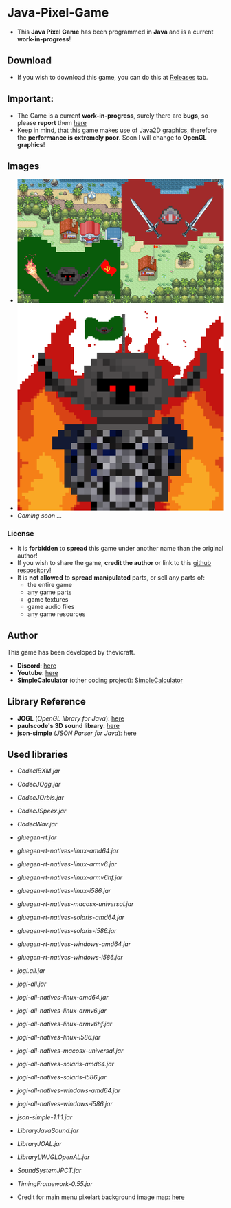 # Java-Pixel-Game

+ This **Java Pixel Game** has been programmed in **Java** and is a current **work-in-progress**!

## Download
+ If you wish to download this game, you can do this at [Releases](https://github.com/thevicraft/java-pixel-game/releases) tab.

## Important:
+ The Game is a current **work-in-progress**, surely there are **bugs**, so please **report** them [here](https://github.com/thevicraft/java-pixel-game/issues)
+ Keep in mind, that this game makes use of Java2D graphics, therefore the **performance is extremely poor**. Soon I will change to **OpenGL graphics**!

## Images

+ ![main menu](main_menu_background_character.png)
+ ![thevicraft profile image](profile_picture_game.png)
+ *Coming soon ...*

### License
+ It is **forbidden** to **spread** this game under another name than the original author!
+ If you wish to share the game, **credit the author** or link to this [github respository](https://github.com/thevicraft/java-pixel-game)!
+ It is **not allowed** to **spread** **manipulated** parts, or sell any parts of:
    + the entire game
    + any game parts
    + game textures
    + game audio files
    + any game resources

## Author
This game has been developed by thevicraft.
+ **Discord**: [here](https://discord.com/invite/pXDxjKB7q3)
+ **Youtube**: [here](https://www.youtube.com/channel/UCjiP-NZ-BqZiH9IlEW-shLw)
+ **SimpleCalculator** (other coding project): [SimpleCalculator](https://github.com/thevicraft/Calculator)

## Library Reference

+ **JOGL** (*OpenGL library for Java*): [here](https://jogamp.org/jogl/www/)
+ **paulscode's 3D sound library**: [here](http://www.paulscode.com/forum/index.php?topic=4.0)
+ **json-simple** (*JSON Parser for Java*): [here](https://github.com/fangyidong/json-simple)

## Used libraries

+ *CodecIBXM.jar*
+ *CodecJOgg.jar*
+ *CodecJOrbis.jar*
+ *CodecJSpeex.jar*
+ *CodecWav.jar*
+ *gluegen-rt.jar*
+ *gluegen-rt-natives-linux-amd64.jar*
+ *gluegen-rt-natives-linux-armv6.jar*
+ *gluegen-rt-natives-linux-armv6hf.jar*
+ *gluegen-rt-natives-linux-i586.jar*
+ *gluegen-rt-natives-macosx-universal.jar*
+ *gluegen-rt-natives-solaris-amd64.jar*
+ *gluegen-rt-natives-solaris-i586.jar*
+ *gluegen-rt-natives-windows-amd64.jar*
+ *gluegen-rt-natives-windows-i586.jar*
+ *jogl.all.jar*
+ *jogl-all.jar*
+ *jogl-all-natives-linux-amd64.jar*
+ *jogl-all-natives-linux-armv6.jar*
+ *jogl-all-natives-linux-armv6hf.jar*
+ *jogl-all-natives-linux-i586.jar*
+ *jogl-all-natives-macosx-universal.jar*
+ *jogl-all-natives-solaris-amd64.jar*
+ *jogl-all-natives-solaris-i586.jar*
+ *jogl-all-natives-windows-amd64.jar*
+ *jogl-all-natives-windows-i586.jar*
+ *json-simple-1.1.1.jar*
+ *LibraryJavaSound.jar*
+ *LibraryJOAL.jar*
+ *LibraryLWJGLOpenAL.jar*
+ *SoundSystemJPCT.jar*
+ *TimingFramework-0.55.jar*

+ Credit for main menu pixelart background image map: [here](https://www.deviantart.com/chaoticcherrycake/art/Map-005-375439465)
